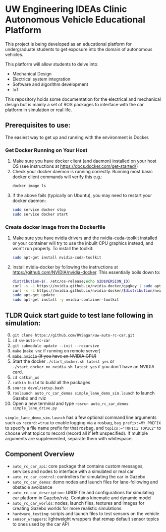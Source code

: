 # UW Engineering IDEAs Clinic Autonomous Vehicle Educational Platform

This project is being developed as an educational platform for undergraduate students to get exposure into the domain of autonomous vehicles.

This platform will allow students to delve into:
- Mechanical Design
- Electrical system integration
- Software and algorithm development
- IoT

This repository holds some documentation for the electrical and mechanical design but is mainly a set of ROS packages to interface with the car platform in simulation or real life.

## Prerequisites to use:

The easiest way to get up and running with the environment is Docker.

### Get Docker Running on Your Host
1. Make sure you have docker client (and daemon) installed on your host OS (see instructions at https://docs.docker.com/get-started/)
1. Check your docker daemon is running correctly. Running most basic docker client commands will verify this e.g.:
    ```bash
    docker image ls
    ```
1. If the above fails (typically on Ubuntu), you may need to restart your docker daemon:
    ```bash
    sudo service docker stop
    sudo service docker start
    ```

### Create docker image from the Dockerfile
1. Make sure you have nvidia drivers and the nvidia-cuda-toolkit installed or your container will try to use the inbuilt CPU graphics instead, and won't run properly. To install the toolkit:
    ```bash
    sudo apt-get install nvidia-cuda-toolkit
    ```
1. Install nvidia-docker by following the instructions at https://github.com/NVIDIA/nvidia-docker. This essentially boils down to:
    ```bash
    distribution=$(. /etc/os-release;echo $ID$VERSION_ID)
    curl -s -L https://nvidia.github.io/nvidia-docker/gpgkey | sudo apt-key add -
    curl -s -L https://nvidia.github.io/nvidia-docker/$distribution/nvidia-docker.list | sudo tee /etc/apt/sources.list.d/nvidia-docker.list
    sudo apt-get update
    sudo apt-get install -y nvidia-container-toolkit
    ```

## TLDR Quick start guide to test lane following in simulation:
0. `git clone https://github.com/RVSagar/uw-auto-rc-car.git`
1. `cd uw-auto-rc-car`
3. `git submodule update --init --recursive`
4. `make` (`make vnc` if running on remote server)
5. ~~`make nvidia` (if you have an NVIDIA GPU)~~
6. Start the docker `./start_docker.sh latest yes` or `./start_docker_no_nvidia.sh latest yes` if you don't have an NVIDIA card.
7. `cd catkin_ws`
8. `catkin build` to build all the packages
9. `source devel/setup.bash`
10. `roslaunch auto_rc_car_demos simple_lane_demo_sim.launch` to launch Gazebo and rviz
11. Open a new terminal and type `rosrun auto_rc_car_demos simple_lane_drive.py`

`simple_lane_demo_sim.launch` has a few optional command line arguments such as `record:=true` to enable logging via a rosbag, `bag_prefix:=MY_PREFIX` to specify a file name prefix for that rosbag, and `topics:="TOPIC1 TOPIC2"` to choose what topics to record (record all if left unspecified). If multiple arguments are supplemented, separate them with whitespace.

## Component Overview
- `auto_rc_car_api`: core package that contains custom messages, services and nodes to interface with a simulated or real car
- `auto_rc_car_control`: controllers for simulating the car in Gazebo
- `auto_rc_car_demos`: demo nodes and launch files for lane-following and obstacle avoidance
- `auto_rc_car_description`: URDF file and configurations for simulating car platform in Gazebo/rviz. Contains kinematic and dynamic model
- `auto_rc_car_worlds`: nodes, launch files, textures and images for creating Gazebo worlds for more realistic simulations
- `hardware_testing`: scripts and launch files to test sensors on the vehicle
- `sensor_wrappers`: lightweight wrappers that remap default sensor topics to ones used by the car API
